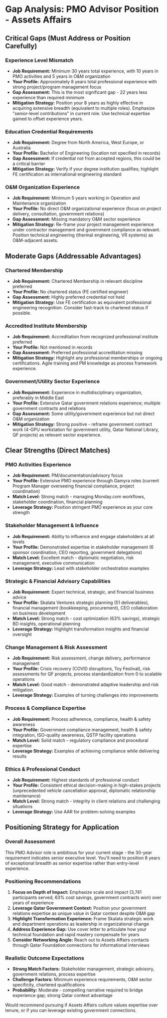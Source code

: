 # Gap Analysis: PMO Advisor Position - Assets Affairs

## Critical Gaps (Must Address or Position Carefully)

### Experience Level Mismatch
- **Job Requirement:** Minimum 30 years total experience, with 10 years in PMO activities and 5 years in O&M organization
- **Your Profile:** Approximately 8 years total professional experience with strong project/program management focus
- **Gap Assessment:** This is the most significant gap - 22 years less experience than required minimum
- **Mitigation Strategy:** Position your 8 years as highly effective in acquiring extensive breadth (equivalent to multiple roles). Emphasize "senior-level contributions" in current role. Use technical expertise gained to offset experience years.

### Education Credential Requirements
- **Job Requirement:** Degree from North America, West Europe, or Australia
- **Your Profile:** Bachelor of Engineering (location not specified in records)
- **Gap Assessment:** If credential not from accepted regions, this could be a critical barrier
- **Mitigation Strategy:** Verify if your degree institution qualifies; highlight FE certification as international engineering standard

### O&M Organization Experience
- **Job Requirement:** Minimum 5 years working in Operation and Maintenance organization
- **Your Profile:** No direct O&M organizational experience (focus on project delivery, consultation, government relations)
- **Gap Assessment:** Missing mandatory O&M sector experience
- **Mitigation Strategy:** Re-frame your project management experience under contractor management and government compliance as relevant. Position technical engineering (thermal engineering, VR systems) as O&M-adjacent assets.

## Moderate Gaps (Addressable Advantages)

### Chartered Membership
- **Job Requirement:** Chartered Membership in relevant discipline preferred
- **Your Profile:** No chartered status (FE certified engineer)
- **Gap Assessment:** Highly preferred credential not held
- **Mitigation Strategy:** Use FE certification as equivalent professional engineering recognition. Consider fast-track to chartered status if possible.

### Accredited Institute Membership
- **Job Requirement:** Accreditation from recognized professional institute preferred
- **Your Profile:** Not mentioned in records
- **Gap Assessment:** Preferred professional accreditation missing
- **Mitigation Strategy:** Highlight any professional memberships or ongoing certifications. Agile training and PM knowledge as process framework experience.

### Government/Utility Sector Experience
- **Job Requirement:** Experience in multidisciplinary organization, preferably in Middle East
- **Your Profile:** Extensive Qatar government relations experience; multiple government contracts and relations
- **Gap Assessment:** Some utility/government experience but not direct O&M organization
- **Mitigation Strategy:** Strong positive - reframe government contract work (4-GPU workstation for government utility, Qatar National Library, QF projects) as relevant sector experience.

## Clear Strengths (Direct Matches)

### PMO Activities Experience
- **Job Requirement:** PM/documentation/advisory focus
- **Your Profile:** Extensive PMO experience through Gamyra roles (current Program Manager overseeing financial compliance, project coordination)
- **Match Level:** Strong match - managing Monday.com workflows, stakeholder coordination, financial planning
- **Leverage Strategy:** Position stringent PMO experience as your core strength

### Stakeholder Management & Influence
- **Job Requirement:** Ability to influence and engage stakeholders at all levels
- **Your Profile:** Demonstrated expertise in stakeholder management (6 sponsor coordination, CEO reporting, government delegations)
- **Match Level:** Excellent match - diplomatic negotiation, risk management, executive communication
- **Leverage Strategy:** Lead with stakeholder orchestration examples

### Strategic & Financial Advisory Capabilities
- **Job Requirement:** Expert technical, strategic, and financial business advice
- **Your Profile:** Skalata Ventures strategic planning (51 deliverables), financial management (bookkeeping, procurement), CEO collaboration on business development
- **Match Level:** Strong match - cost optimization (63% savings), strategic BD insights, operational planning
- **Leverage Strategy:** Highlight transformation insights and financial oversight

### Change Management & Risk Assessment
- **Job Requirement:** Risk assessment, change delivery, performance management
- **Your Profile:** Crisis recovery (COVID disruptions, Toy Festival), risk assessments for QF projects, process standardization from 0 to scalable operations
- **Match Level:** Good match - demonstrated adaptive leadership and risk mitigation
- **Leverage Strategy:** Examples of turning challenges into improvements

### Process & Compliance Expertise
- **Job Requirement:** Process adherence, compliance, health & safety awareness
- **Your Profile:** Government compliance management, health & safety integration, ISO-quality awareness, QSTP facility operations
- **Match Level:** Solid match - regulatory compliance and procedural expertise
- **Leverage Strategy:** Examples of achieving compliance while delivering results

### Ethics & Professional Conduct
- **Job Requirement:** Highest standards of professional conduct
- **Your Profile:** Consistent ethical decision-making in high-stakes projects (unprecedented vehicle cancellation approval, diplomatic relationship maintenance)
- **Match Level:** Strong match - integrity in client relations and challenging situations
- **Leverage Strategy:** Use AAR for problem-solving examples

## Positioning Strategy for Application

### Overall Assessment
This PMO Advisor role is ambitious for your current stage - the 30-year requirement indicates senior executive level. You'll need to position 8 years of exceptional breadth as senior expertise rather than entry-level experience.

### Positioning Recommendations
1. **Focus on Depth of Impact:** Emphasize scale and impact (3,741 participants served, 63% cost savings, government contracts won) over years of experience
2. **Leverage Qatar Government Context:** Position your government relations expertise as unique value in Qatar context despite O&M gap
3. **Highlight Transformation Experience:** Frame Skalata strategic work and department operations as leadership in organizational change
4. **Address Experience Gap:** Use cover letter to articulate how your technical foundation and rapid mastery compensate for years
5. **Consider Networking Angle:** Reach out to Assets Affairs contacts through Qatar Foundation connections for informational interviews

### Realistic Outcome Expectations
- **Strong Match Factors:** Stakeholder management, strategic advisory, government relations, process expertise
- **Challenge Factors:** Minimum experience requirements, O&M sector specificity, chartered qualifications
- **Probability:** Moderate - compelling narrative required to bridge experience gap; strong Qatar context advantage

Would recommend pursuing if Assets Affairs culture values expertise over tenure, or if you can leverage existing government connections.
